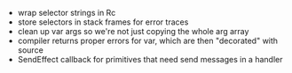 - wrap selector strings in Rc
- store selectors in stack frames for error traces
- clean up var args so we're not just copying the whole arg array
- compiler returns proper errors for var, which are then "decorated" with source
- SendEffect callback for primitives that need send messages in a handler
